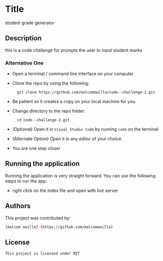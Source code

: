 

# Title
student grade generator 


## Description
this is a code challenge for prompts the user to input student marks


### Alternative One

- Open a terminal / command line interface on your computer
- Clone the repo by using the following:

        git clone https://github.com/malcomowilla/code--challenge-2.git

- Be patient as it creates a copy on your local machine for you.
- Change directory to the repo folder:

        cd code--challenge-2.git
- (Optional) Open it in ``Visual Studio Code`` by running ``code`` on the terminal
 



- (Alternate Option) Open it in any editor of your choice.
-  You are one step closer 

## Running the application

Running the application is very straight forward. You can use the following steps to run the app.

- right click on the index file and open with live server


















## Authors

This project was contributed by:
```sh
[malcom owilla] (https://github.com/malcomowilla)

````


## License

```sh
This project is licensed under MIT
```